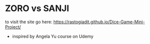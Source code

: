 # ZORO vs SANJI
to visit the site go here: https://rastogiadit.github.io/Dice-Game-Mini-Project/
- inspired by Angela Yu course on Udemy